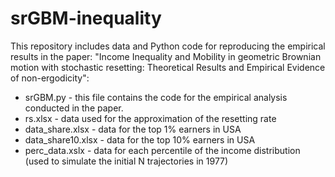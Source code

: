 # srGBM-inequality

This repository includes data and Python code for reproducing the empirical results in the paper: "Income Inequality and Mobility in geometric Brownian motion with stochastic resetting: Theoretical Results and Empirical Evidence of non-ergodicity":

* srGBM.py - this file contains the code for the empirical analysis conducted in the paper.
* rs.xlsx - data used for the approximation of the resetting rate
* data_share.xlsx - data for the top 1% earners in USA
* data_share10.xlsx - data for the top 10% earners in USA
* perc_data.xslx - data for each percentile of the income distribution (used to simulate the initial N trajectories in 1977)
